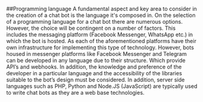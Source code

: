 ##Programming language
A fundamental aspect and key area to consider in the creation of a chat bot is the language it's composed in. On the selection of a programming language for a chat bot there are numerous options. However, the choice will be contingent on a number of factors. This includes the messaging platform (Facebook Messenger, WhatsApp etc.) in which the bot is hosted. As each of the aforementioned platforms have their own infrastructure for implementing this type of technology. However, bots housed in messenger platforms like Facebook Messenger and Telegram can be developed in any language due to their structure. Which provide API’s and webhooks. In addition, the knowledge and preference of the developer in a particular language and the accessibility of the libraries suitable to the bot’s design must be considered. In addition, server side languages such as PHP, Python and Node.JS (JavaScript) are typically used to write chat bots as they are a web base technologies.
